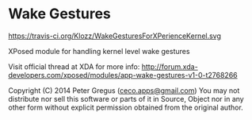 Wake Gestures
=============

https://travis-ci.org/Klozz/WakeGesturesForXPerienceKernel.svg

XPosed module for handling kernel level wake gestures

Visit official thread at XDA for more info:
http://forum.xda-developers.com/xposed/modules/app-wake-gestures-v1-0-t2768266

Copyright (C) 2014 Peter Gregus (ceco.apps@gmail.com)
You may not distribute nor sell this software or parts of it in 
Source, Object nor in any other form without explicit permission obtained 
from the original author. 
